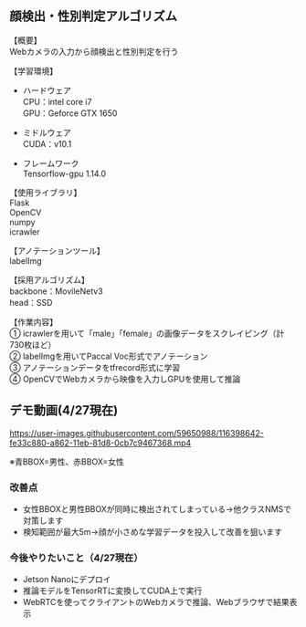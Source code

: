 ## 顔検出・性別判定アルゴリズム  

【概要】  
Webカメラの入力から顔検出と性別判定を行う

【学習環境】  
- ハードウェア  
CPU：intel core i7  
GPU：Geforce GTX 1650

- ミドルウェア  
CUDA：v10.1

- フレームワーク  
Tensorflow-gpu 1.14.0

【使用ライブラリ】  
Flask  
OpenCV  
numpy  
icrawler  

【アノテーションツール】  
labelImg  

【採用アルゴリズム】  
backbone：MovileNetv3  
head：SSD  

【作業内容】  
① icrawlerを用いて「male」「female」の画像データをスクレイピング（計730枚ほど）  
② labelImgを用いてPaccal Voc形式でアノテーション  
③ アノテーションデータをtfrecord形式に学習  
④ OpenCVでWebカメラから映像を入力しGPUを使用して推論  

## デモ動画(4/27現在)

[](url)

https://user-images.githubusercontent.com/59650988/116398642-fe33c880-a862-11eb-81d8-0cb7c9467368.mp4  

※青BBOX=男性、赤BBOX=女性

### 改善点
- 女性BBOXと男性BBOXが同時に検出されてしまっている→他クラスNMSで対策します  
- 検知範囲が最大5m→顔が小さめな学習データを投入して改善を狙います

### 今後やりたいこと（4/27現在）
- Jetson Nanoにデプロイ  
- 推論モデルをTensorRTに変換してCUDA上で実行  
- WebRTCを使ってクライアントのWebカメラで推論、Webブラウザで結果表示  
